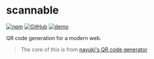 # scannable

[![npm](https://img.shields.io/npm/v/scannable)](https://npmjs.com/package/scannable)
[![GitHub](https://img.shields.io/badge/license-MIT-green)](https://github.com/LeoDog896/scannable/blob/master/LICENSE)
[![demo](https://img.shields.io/badge/demo-live-brightgreen)](https://leodog896.github.io/scannable/demo)

QR code generation for a modern web.

> The core of this is from [nayuki's QR code generator](https://github.com/nayuki/QR-Code-generator/)
